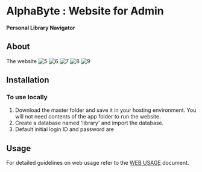 # AlphaByte : Website for Admin
**Personal Library Navigator**



## About
The website
![5](https://user-images.githubusercontent.com/51905437/128195172-1716cb1e-140f-473c-ae21-d82b549374e6.png)
![6](https://user-images.githubusercontent.com/51905437/128195178-edf45367-531d-40b7-b4bb-34920518e0c3.png)
![7](https://user-images.githubusercontent.com/51905437/128195185-41df0309-b9e4-40ea-966d-f60c58e992e4.png)
![8](https://user-images.githubusercontent.com/51905437/128195188-b0370126-4dea-442a-abc5-1c7e1f915204.png)
![9](https://user-images.githubusercontent.com/51905437/128195189-f536f2bb-2ca2-42fa-8338-30242214e624.png)

## Installation

### To use locally
1. Download the master folder and save it in your hosting environment. You will not need contents of the app folder to run the website.
2. Create a database named 'library' and import the database.
3. Default initial login ID and password are

## Usage

For detailed guidelines on web usage refer to the [WEB USAGE](https://github.com/SYMMKA/sih2020/blob/master/web/WEB%20USAGE.md) document.
